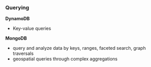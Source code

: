### Querying

**DynamoDB**
- Key-value queries

**MongoDB**
- query and analyze data by keys, ranges, faceted search, graph traversals
- geospatial queries through complex aggregations